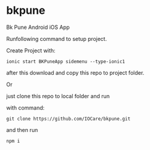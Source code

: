 # bkpune
Bk Pune Android iOS App

Runfollowing command to setup project.

Create Project with:

`ionic start BKPuneApp sidemenu --type-ionic1`

after this download and copy this repo to project folder.

Or 

just clone this repo to local folder and run

with command:

`git clone https://github.com/IOCare/bkpune.git`

and then run

`npm i`

